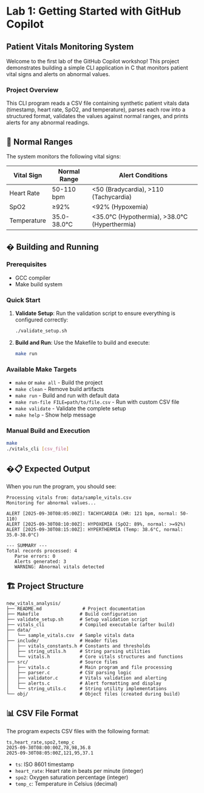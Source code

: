 # Lab 1: Getting Started with GitHub Copilot

## Patient Vitals Monitoring System

Welcome to the first lab of the GitHub Copilot workshop! This project demonstrates building a simple CLI application in C that monitors patient vital signs and alerts on abnormal values.

### Project Overview

This CLI program reads a CSV file containing synthetic patient vitals data (timestamp, heart rate, SpO2, and temperature), parses each row into a structured format, validates the values against normal ranges, and prints alerts for any abnormal readings.


## 🏥 **Normal Ranges**

The system monitors the following vital signs:

| Vital Sign | Normal Range | Alert Conditions |
|------------|--------------|------------------|
| Heart Rate | 50-110 bpm  | <50 (Bradycardia), >110 (Tachycardia) |
| SpO2       | ≥92%         | <92% (Hypoxemia) |
| Temperature| 35.0-38.0°C  | <35.0°C (Hypothermia), >38.0°C (Hyperthermia) |

## � **Building and Running**

### Prerequisites
- GCC compiler
- Make build system

### Quick Start
1. **Validate Setup**: Run the validation script to ensure everything is configured correctly:
   ```bash
   ./validate_setup.sh
   ```

2. **Build and Run**: Use the Makefile to build and execute:
   ```bash
   make run
   ```

### Available Make Targets
- `make` or `make all` - Build the project
- `make clean` - Remove build artifacts
- `make run` - Build and run with default data
- `make run-file FILE=path/to/file.csv` - Run with custom CSV file
- `make validate` - Validate the complete setup
- `make help` - Show help message

### Manual Build and Execution
```bash
make
./vitals_cli [csv_file]
```

## �📋 **Expected Output**

When you run the program, you should see:
```
Processing vitals from: data/sample_vitals.csv
Monitoring for abnormal values...

ALERT [2025-09-30T08:05:00Z]: TACHYCARDIA (HR: 121 bpm, normal: 50-110) 
ALERT [2025-09-30T08:10:00Z]: HYPOXEMIA (SpO2: 89%, normal: >=92%) 
ALERT [2025-09-30T08:15:00Z]: HYPERTHERMIA (Temp: 38.6°C, normal: 35.0-38.0°C) 

--- SUMMARY ---
Total records processed: 4
   Parse errors: 0
   Alerts generated: 3
   WARNING: Abnormal vitals detected
```

## 🏗️ **Project Structure**

```
new_vitals_analysis/
├── README.md               # Project documentation
├── Makefile               # Build configuration
├── validate_setup.sh      # Setup validation script
├── vitals_cli             # Compiled executable (after build)
├── data/
│   └── sample_vitals.csv  # Sample vitals data
├── include/               # Header files
│   ├── vitals_constants.h # Constants and thresholds
│   ├── string_utils.h     # String parsing utilities
│   └── vitals.h           # Core vitals structures and functions
├── src/                   # Source files
│   ├── vitals.c           # Main program and file processing
│   ├── parser.c           # CSV parsing logic
│   ├── validator.c        # Vitals validation and alerting
│   ├── alerts.c           # Alert formatting and display
│   └── string_utils.c     # String utility implementations
└── obj/                   # Object files (created during build)
```

## 📊 **CSV File Format**

The program expects CSV files with the following format:
```csv
ts,heart_rate,spo2,temp_c
2025-09-30T08:00:00Z,78,98,36.8
2025-09-30T08:05:00Z,121,95,37.1
```

- `ts`: ISO 8601 timestamp
- `heart_rate`: Heart rate in beats per minute (integer)
- `spo2`: Oxygen saturation percentage (integer)
- `temp_c`: Temperature in Celsius (decimal)

